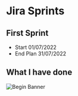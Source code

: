 

# Jira Sprints
## First Sprint
* Start 01/07/2022  
* End Plan 31/07/2022


## What I have done
![Begin Banner](.png)


